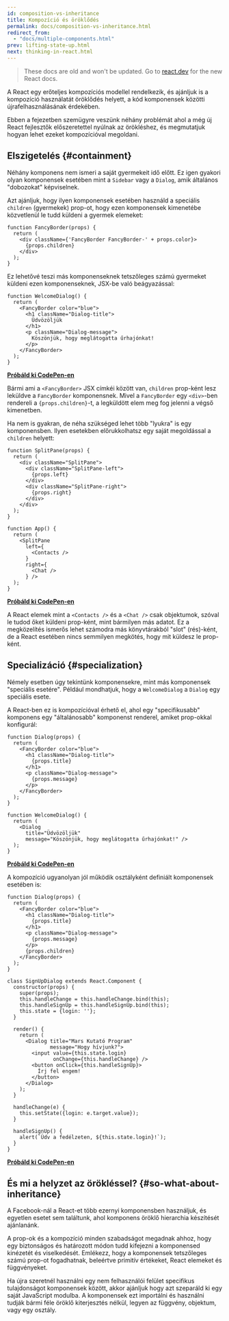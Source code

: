 ```yaml
---
id: composition-vs-inheritance
title: Kompozíció és öröklődés
permalink: docs/composition-vs-inheritance.html
redirect_from:
  - "docs/multiple-components.html"
prev: lifting-state-up.html
next: thinking-in-react.html
---
```


<div class="scary">

> These docs are old and won't be updated. Go to [react.dev](https://react.dev/) for the new React docs.

</div>

A React egy erőteljes kompozíciós modellel rendelkezik, és ajánljuk is a kompozíció használatát öröklődés helyett, a kód komponensek közötti újrafelhasználásának érdekében.

Ebben a fejezetben szemügyre veszünk néhány problémát ahol a még új React fejlesztők előszeretettel nyúlnak az örökléshez, és megmutatjuk hogyan lehet ezeket kompozícióval megoldani.

## Elszigetelés {#containment}

Néhány komponens nem ismeri a saját gyermekeit idő előtt. Ez igen gyakori olyan komponensek esetében mint a `Sidebar` vagy a `Dialog`, amik általános "dobozokat" képviselnek.

Azt ajánljuk, hogy ilyen komponensek esetében használd a speciális `children` (gyermekek) prop-ot, hogy ezen komponensek kimenetébe közvetlenül le tudd küldeni a gyermek elemeket:

```js{4}
function FancyBorder(props) {
  return (
    <div className={'FancyBorder FancyBorder-' + props.color}>
      {props.children}
    </div>
  );
}
```

Ez lehetővé teszi más komponenseknek tetszőleges számú gyermeket küldeni ezen komponenseknek, JSX-be való beágyazással:

```js{4-9}
function WelcomeDialog() {
  return (
    <FancyBorder color="blue">
      <h1 className="Dialog-title">
        Üdvözöljük
      </h1>
      <p className="Dialog-message">
        Köszönjük, hogy meglátogatta űrhajónkat!
      </p>
    </FancyBorder>
  );
}
```

**[Próbáld ki CodePen-en](https://codepen.io/gaearon/pen/ozqNOV?editors=0010)**

Bármi ami a `<FancyBorder>` JSX címkéi között van, `children` prop-ként lesz leküldve a `FancyBorder` komponensnek. Mivel a `FancyBorder` egy `<div>`-ben rendereli a `{props.children}`-t, a legküldött elem meg fog jelenni a végső kimenetben.

Ha nem is gyakran, de néha szükséged lehet több "lyukra" is egy komponensben. Ilyen esetekben előrukkolhatsz egy saját megoldással a `children` helyett:

```js{5,8,18,21}
function SplitPane(props) {
  return (
    <div className="SplitPane">
      <div className="SplitPane-left">
        {props.left}
      </div>
      <div className="SplitPane-right">
        {props.right}
      </div>
    </div>
  );
}

function App() {
  return (
    <SplitPane
      left={
        <Contacts />
      }
      right={
        <Chat />
      } />
  );
}
```

[**Próbáld ki CodePen-en**](https://codepen.io/gaearon/pen/gwZOJp?editors=0010)

A React elemek mint a `<Contacts />` és a `<Chat />` csak objektumok, szóval le tudod őket küldeni prop-ként, mint bármilyen más adatot. Ez a megközelítés ismerős lehet számodra más könyvtárakból "slot" (rés)-ként, de a React esetében nincs semmilyen megkötés, hogy mit küldesz le prop-ként.

## Specializáció {#specialization}

Némely esetben úgy tekintünk komponensekre, mint más komponensek "speciális esetére". Például mondhatjuk, hogy a `WelcomeDialog` a `Dialog` egy speciális esete.

A React-ben ez is kompozícióval érhető el, ahol egy "specifikusabb" komponens egy "általánosabb" komponenst renderel, amiket prop-okkal konfigurál:

```js{5,8,16-18}
function Dialog(props) {
  return (
    <FancyBorder color="blue">
      <h1 className="Dialog-title">
        {props.title}
      </h1>
      <p className="Dialog-message">
        {props.message}
      </p>
    </FancyBorder>
  );
}

function WelcomeDialog() {
  return (
    <Dialog
      title="Üdvözöljük"
      message="Köszönjük, hogy meglátogatta űrhajónkat!" />
  );
}
```

[**Próbáld ki CodePen-en**](https://codepen.io/gaearon/pen/kkEaOZ?editors=0010)

A kompozíció ugyanolyan jól működik osztályként definiált komponensek esetében is:

```js{10,27-31}
function Dialog(props) {
  return (
    <FancyBorder color="blue">
      <h1 className="Dialog-title">
        {props.title}
      </h1>
      <p className="Dialog-message">
        {props.message}
      </p>
      {props.children}
    </FancyBorder>
  );
}

class SignUpDialog extends React.Component {
  constructor(props) {
    super(props);
    this.handleChange = this.handleChange.bind(this);
    this.handleSignUp = this.handleSignUp.bind(this);
    this.state = {login: ''};
  }

  render() {
    return (
      <Dialog title="Mars Kutató Program"
              message="Hogy hívjunk?">
        <input value={this.state.login}
               onChange={this.handleChange} />
        <button onClick={this.handleSignUp}>
          Írj fel engem!
        </button>
      </Dialog>
    );
  }

  handleChange(e) {
    this.setState({login: e.target.value});
  }

  handleSignUp() {
    alert(`Üdv a fedélzeten, ${this.state.login}!`);
  }
}
```

[**Próbáld ki CodePen-en**](https://codepen.io/gaearon/pen/gwZbYa?editors=0010)

## És mi a helyzet az örökléssel? {#so-what-about-inheritance}

A Facebook-nál a React-et több ezernyi komponensben használjuk, és egyetlen esetet sem találtunk, ahol komponens öröklő hierarchia készítését ajánlanánk.

A prop-ok és a kompozíció minden szabadságot megadnak ahhoz, hogy egy biztonságos és határozott módon tudd kifejezni a komponensed kinézetét és viselkedését. Emlékezz, hogy a komponensek tetszőleges számú prop-ot fogadhatnak, beleértve primitív értékeket, React elemeket és függvényeket.

Ha újra szeretnél használni egy nem felhasználói felület specifikus tulajdonságot komponensek között, akkor ajánljuk hogy azt szeparáld ki egy saját JavaScript modulba. A komponensek ezt importálni és használni tudják bármi féle öröklő kiterjesztés nélkül, legyen az függvény, objektum, vagy egy osztály.
